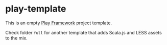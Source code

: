 # play-template

This is an empty [Play Framework](http://www.playframework.com/) project template.

Check folder `full` for another template that adds Scala.js and LESS assets to the mix.
